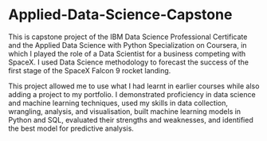 # Applied-Data-Science-Capstone
This is capstone project of the IBM Data Science Professional Certificate and the Applied Data Science with Python Specialization on Coursera, in which I played the role of a Data Scientist for a business competing with SpaceX. I used Data Science methodology to forecast the success of the first stage of the SpaceX Falcon 9 rocket landing. 

This project allowed me to use what I had learnt in earlier courses while also adding a project to my portfolio. I demonstrated proficiency in data science and machine learning techniques, used my skills in data collection, wrangling, analysis, and visualisation, built machine learning models in Python and SQL, evaluated their strengths and weaknesses, and identified the best model for predictive analysis.

